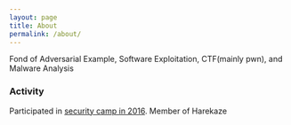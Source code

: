 ```yaml
---
layout: page
title: About
permalink: /about/
---
```


Fond of Adversarial Example, Software Exploitation, CTF(mainly pwn), and Malware Analysis
### Activity
Participated in [security camp in 2016](http://www.security-camp.org/camp/index.html). Member of Harekaze
